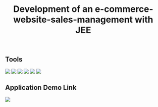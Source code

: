 <h1 align="center">Development of an e-commerce-website-sales-management with JEE</h1>
<br>
<h2>Tools</h2>
<div>
<img src="https://skillicons.dev/icons?i=java"/>
<img src="https://skillicons.dev/icons?i=spring"/>
<img src="https://skillicons.dev/icons?i=hibernate"/>
<img src="https://skillicons.dev/icons?i=mysql"/>
<img src="https://skillicons.dev/icons?i=jquery"/>
<img src="https://skillicons.dev/icons?i=bootstrap"/>
</div>

<h2>Application Demo Link</h2>
<a href="https://youtu.be/VKohmcKH5s0"/>
<img src="https://img.shields.io/badge/youtube-red?logo=youtube"/>
</a>
